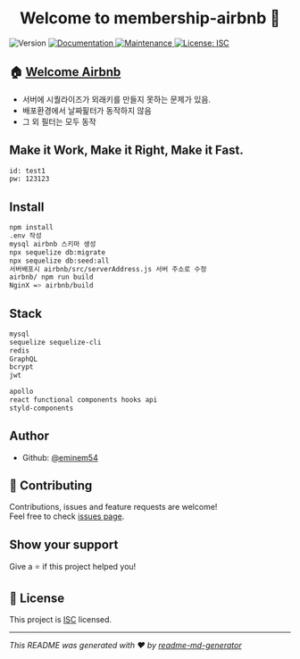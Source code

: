 <h1 align="center">Welcome to membership-airbnb 👋</h1>
<p>
  <img alt="Version" src="https://img.shields.io/badge/version-0.0.1-blue.svg?cacheSeconds=2592000" />
  <a href="https://github.com/eminem54/membership-airbnb#readme" target="_blank">
    <img alt="Documentation" src="https://img.shields.io/badge/documentation-yes-brightgreen.svg" />
  </a>
  <a href="https://github.com/eminem54/membership-airbnb/graphs/commit-activity" target="_blank">
    <img alt="Maintenance" src="https://img.shields.io/badge/Maintained%3F-yes-green.svg" />
  </a>
  <a href="https://github.com/eminem54/membership-airbnb/blob/master/LICENSE" target="_blank">
    <img alt="License: ISC" src="https://img.shields.io/github/license/eminem54/membership-airbnb" />
  </a>
</p>

## 🏠 [Welcome Airbnb](http://106.10.58.167/)

- 서버에 시퀄라이즈가 외래키를 만들지 못하는 문제가 있음.
- 배포환경에서 날짜핉터가 동작하지 않음
- 그 외 필터는 모두 동작

## Make it Work, Make it Right, Make it Fast.

```sh
id: test1
pw: 123123
```

## Install

```sh
npm install
.env 작성
mysql airbnb 스키마 생성
npx sequelize db:migrate
npx sequelize db:seed:all
서버배포시 airbnb/src/serverAddress.js 서버 주소로 수정
airbnb/ npm run build
NginX => airbnb/build
```

## Stack

```sh
mysql
sequelize sequelize-cli
redis
GraphQL
bcrypt
jwt

apollo
react functional components hooks api
styld-components
```

## Author

- Github: [@eminem54](https://github.com/eminem54)

## 🤝 Contributing

Contributions, issues and feature requests are welcome!<br />Feel free to check [issues page](https://github.com/eminem54/membership-airbnb/issues).

## Show your support

Give a ⭐️ if this project helped you!

## 📝 License

This project is [ISC](https://github.com/eminem54/membership-airbnb/blob/master/LICENSE) licensed.

---

_This README was generated with ❤️ by [readme-md-generator](https://github.com/kefranabg/readme-md-generator)_
